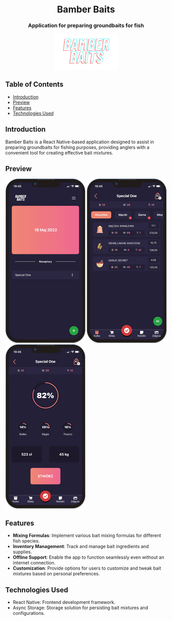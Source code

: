 <div align="center">
  <h1>Bamber Baits</h1>
  <h3>Application for preparing groundbaits for fish</h3>
  <img src='https://raw.githubusercontent.com/lukasgola/bamber-baits/main/images/logo.png' width=200 />
</div>

## Table of Contents
- [Introduction](#introduction)
- [Preview](#preview)
- [Features](#features)
- [Technologies Used](#technologies-used)

## Introduction
Bamber Baits is a React Native-based application designed to assist in preparing groundbaits for fishing purposes, providing anglers with a convenient tool for creating effective bait mixtures.

## Preview
<div>
  <img src='https://github.com/lukasgola/myportfolio/blob/main/src/assets/pro2_1.png' width=250 />
  <img src='https://github.com/lukasgola/myportfolio/blob/main/src/assets/pro2_2.png' width=250 />
  <img src='https://github.com/lukasgola/myportfolio/blob/main/src/assets/pro2_3.png' width=250 />
</div>

## Features
- **Mixing Formulas**: Implement various bait mixing formulas for different fish species.
- **Inventory Management**: Track and manage bait ingredients and supplies.
- **Offline Support**: Enable the app to function seamlessly even without an internet connection.
- **Customization**: Provide options for users to customize and tweak bait mixtures based on personal preferences.

## Technologies Used
- React Native: Frontend development framework.
- Async Storage: Storage solution for persisting bait mixtures and configurations.
